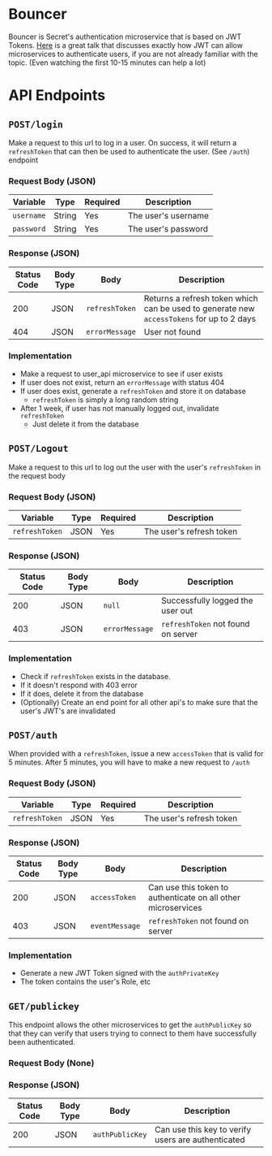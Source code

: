 # Bouncer
Bouncer is Secret's authentication microservice that is based on JWT Tokens.
[Here](https://youtu.be/SLc3cTlypwM) is a great talk that discusses exactly
how JWT can allow microservices to authenticate users, if you are not already
familiar with the topic. (Even watching the first 10-15 minutes can help a lot)

# API Endpoints


## `POST/login`
Make a request to this url to log in a user. On success, it will return a 
`refreshToken` that can then be used to authenticate the user. (See `/auth`)
endpoint

### Request Body (JSON)
| Variable | Type | Required | Description |
|----------|------|----------|-------------|
| `username` | String | Yes | The user's username |
| `password` | String | Yes | The user's password |
### Response (JSON)
| Status Code | Body Type | Body | Description |
|-------------|-----------|------|-------------|
| 200 | JSON | `refreshToken` | Returns a refresh token which can be used to generate new `accessTokens` for up to 2 days |
| 404 | JSON | `errorMessage` | User not found |

### Implementation
 - Make a request to user_api microservice to see if user exists
 - If user does not exist, return an `errorMessage` with status 404
 - If user does exist, generate a `refreshToken` and store it on database
    - `refreshToken` is simply a long random string
 - After 1 week, if user has not manually logged out, invalidate `refreshToken`
    - Just delete it from the database
   

## `POST/Logout`
Make a request to this url to log out the user with the user's `refreshToken`
in the request body

### Request Body (JSON)
| Variable | Type | Required | Description |
|----------|------|----------|-------------|
| `refreshToken` | JSON | Yes | The user's refresh token |
### Response (JSON)
| Status Code | Body Type | Body | Description |
|-------------|-----------|------|-------------|
| 200 | JSON | `null` | Successfully logged the user out |
| 403 | JSON | `errorMessage` | `refreshToken` not found on server |

### Implementation
  - Check if `refreshToken` exists in the database.
  - If it doesn't respond with 403 error
  - If it does, delete it from the database
  - (Optionally) Create an end point for all other api's to make sure that the
  user's JWT's are invalidated


## `POST/auth`
When provided with a `refreshToken`, issue a new `accessToken` that is valid for 5 minutes.
After 5 minutes, you will have to make a new request to `/auth`

### Request Body (JSON)
| Variable | Type | Required | Description |
|----------|------|----------|-------------|
| `refreshToken` | JSON | Yes | The user's refresh token |
### Response (JSON)
| Status Code | Body Type | Body | Description |
|-------------|-----------|------|-------------|
| 200 | JSON | `accessToken` | Can use this token to authenticate on all other microservices |
| 403 | JSON | `eventMessage` | `refreshToken` not found on server |

### Implementation
  - Generate a new JWT Token signed with the `authPrivateKey`
  - The token contains the user's Role, etc
  
  
## `GET/publickey`
This endpoint allows the other microservices to get the `authPublicKey` so that they can verify
that users trying to connect to them have successfully been authenticated.
### Request Body (None)
### Response (JSON)
| Status Code | Body Type | Body | Description |
|-------------|-----------|------|-------------|
| 200 | JSON | `authPublicKey` | Can use this key to verify users are authenticated |
